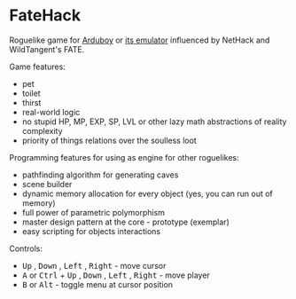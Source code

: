 # FateHack
Roguelike game for [Arduboy](https://arduboy.com/) or [its emulator](https://github.com/felipemanga/ProjectABE/releases/latest) influenced by NetHack and WildTangent's FATE.

Game features:
* pet
* toilet
* thirst
* real-world logic
* no stupid HP, MP, EXP, SP, LVL or other lazy math abstractions of reality complexity
* priority of things relations over the soulless loot

Programming features for using as engine for other roguelikes:
* pathfinding algorithm for generating caves
* scene builder
* dynamic memory allocation for every object (yes, you can run out of memory)
* full power of parametric polymorphism
* master design pattern at the core - prototype (exemplar)
* easy scripting for objects interactions

Controls:
* <kbd>Up</kbd> , <kbd>Down</kbd> , <kbd>Left</kbd> , <kbd>Right</kbd> - move cursor
* <kbd>A</kbd> or <kbd>Ctrl</kbd> + <kbd>Up</kbd> , <kbd>Down</kbd> , <kbd>Left</kbd> , <kbd>Right</kbd> - move player
* <kbd>B</kbd> or <kbd>Alt</kbd> - toggle menu at cursor position
